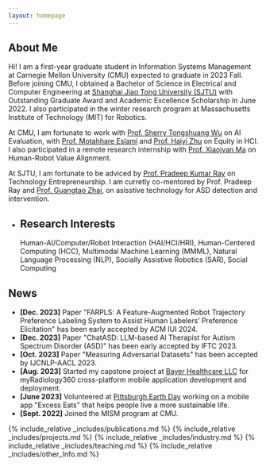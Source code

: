 ```yaml
---
layout: homepage
---
```


## About Me

Hi! I am a first-year graduate student in Information Systems Management at Carnegie Mellon University (CMU) expected to graduate in 2023 Fall. Before joining CMU, I obtained a Bachelor of Science in Electrical and Computer Engineering at [Shanghai Jiao Tong University (SJTU)](https://www.ji.sjtu.edu.cn/about/) with Outstanding Graduate Award and Academic Excellence Scholarship in June 2022. I also participated in the winter research program at Massachusetts Institute of Technology (MIT) for Robotics.

At CMU, I am fortunate to work with [Prof. Sherry Tongshuang Wu](https://www.cs.cmu.edu/~sherryw/) on AI Evaluation, with [Prof. Motahhare Eslami](https://www.hcii.cmu.edu/people/motahhare-eslami) and [Prof. Haiyi Zhu](https://hcii.cmu.edu/people/haiyi-zhu) on Equity in HCI. I also participated in a remote research internship with [Prof. Xiaojvan Ma](https://www.cse.ust.hk/~mxj/) on Human-Robot Value Alignment.

At SJTU, I am fortunate to be adviced by [Prof. Pradeep Kumar Ray](https://sites.ji.sjtu.edu.cn/entrepreneurship/views/pradeep_bio.html) on Technology Entrepreneurship. I am curretly co-mentored by Prof. Pradeep Ray and [Prof. Guangtao Zhai](https://scholar.google.ca/citations?user=E6zbSYgAAAAJ&hl=en), on asisstive technology for ASD detection and intervention.


- ## Research Interests
    Human-AI/Computer/Robot Interaction (HAI/HCI/HRI), Human-Centered Computing (HCC), Multimodal Machine Learning (MMML), Natural Language Processing (NLP), Socially Assistive Robotics (SAR), Social Computing

## News
- **[Dec. 2023]** Paper "FARPLS: A Feature-Augmented Robot Trajectory Preference Labeling System to Assist Human Labelers’ Preference Elicitation" has been early accepted by ACM IUI 2024.
- **[Dec. 2023]** Paper "ChatASD: LLM-based AI Therapist for Autism Spectrum Disorder (ASD)" has been early accepted by IFTC 2023.
- **[Oct. 2023]** Paper "Measuring Adversarial Datasets" has been accepted by IJCNLP-AACL 2023.
- **[Aug. 2023]** Started my capstone project at [Bayer Healthcare LLC](https://www.bayer.com/en/) for myRadiology360 cross-platform mobile application development and deployment.
- **[June 2023]** Volunteered at [Pittsburgh Earth Day](https://pittsburghearthday.org/) working on a mobile app "Excess Eats" that helps people live a more sustainable life.
- **[Sept. 2022]** Joined the MISM program at CMU.

{% include_relative _includes/publications.md %}
{% include_relative _includes/projects.md %} 
{% include_relative _includes/industry.md %}
{% include_relative _includes/teaching.md %}
{% include_relative _includes/other_Info.md %}

